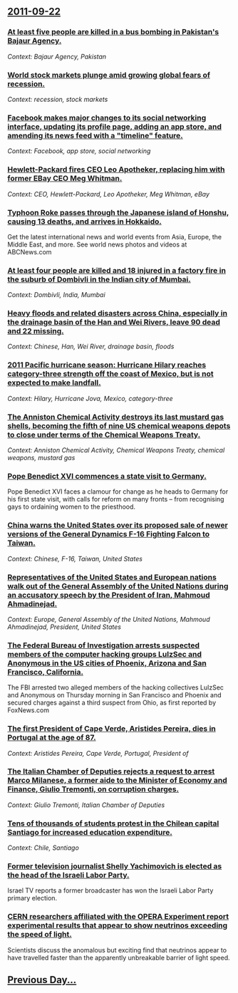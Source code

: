 ## [2011-09-22](/news/2011/09/22/index.md)

### [At least five people are killed in a bus bombing in Pakistan's Bajaur Agency. ](/news/2011/09/22/at-least-five-people-are-killed-in-a-bus-bombing-in-pakistan-s-bajaur-agency.md)
_Context: Bajaur Agency, Pakistan_

### [World stock markets plunge amid growing global fears of recession. ](/news/2011/09/22/world-stock-markets-plunge-amid-growing-global-fears-of-recession.md)
_Context: recession, stock markets_

### [Facebook makes major changes to its social networking interface, updating its profile page, adding an app store, and amending its news feed with a "timeline" feature. ](/news/2011/09/22/facebook-makes-major-changes-to-its-social-networking-interface-updating-its-profile-page-adding-an-app-store-and-amending-its-news-feed.md)
_Context: Facebook, app store, social networking_

### [Hewlett-Packard fires CEO Leo Apotheker, replacing him with former EBay CEO Meg Whitman. ](/news/2011/09/22/hewlett-packard-fires-ceo-leo-apotheker-replacing-him-with-former-ebay-ceo-meg-whitman.md)
_Context: CEO, Hewlett-Packard, Leo Apotheker, Meg Whitman, eBay_

### [Typhoon Roke passes through the Japanese island of Honshu, causing 13 deaths, and arrives in Hokkaido. ](/news/2011/09/22/typhoon-roke-passes-through-the-japanese-island-of-honshu-causing-13-deaths-and-arrives-in-hokkaido.md)
Get the latest international news and world events from Asia, Europe, the Middle East, and more. See world news photos and videos at ABCNews.com

### [At least four people are killed and 18 injured in a factory fire in the suburb of Dombivli in the Indian city of Mumbai. ](/news/2011/09/22/at-least-four-people-are-killed-and-18-injured-in-a-factory-fire-in-the-suburb-of-dombivli-in-the-indian-city-of-mumbai.md)
_Context: Dombivli, India, Mumbai_

### [Heavy floods and related disasters across China, especially in the drainage basin of the Han and Wei Rivers, leave 90 dead and 22 missing. ](/news/2011/09/22/heavy-floods-and-related-disasters-across-china-especially-in-the-drainage-basin-of-the-han-and-wei-rivers-leave-90-dead-and-22-missing.md)
_Context: Chinese, Han, Wei River, drainage basin, floods_

### [2011 Pacific hurricane season: Hurricane Hilary reaches category-three strength off the coast of Mexico, but is not expected to make landfall. ](/news/2011/09/22/2011-pacific-hurricane-season-hurricane-hilary-reaches-category-three-strength-off-the-coast-of-mexico-but-is-not-expected-to-make-landfal.md)
_Context: Hilary, Hurricane Jova, Mexico, category-three_

### [The Anniston Chemical Activity destroys its last mustard gas shells, becoming the fifth of nine US chemical weapons depots to close under terms of the Chemical Weapons Treaty. ](/news/2011/09/22/the-anniston-chemical-activity-destroys-its-last-mustard-gas-shells-becoming-the-fifth-of-nine-us-chemical-weapons-depots-to-close-under-te.md)
_Context: Anniston Chemical Activity, Chemical Weapons Treaty, chemical weapons, mustard gas_

### [Pope Benedict XVI commences a state visit to Germany. ](/news/2011/09/22/pope-benedict-xvi-commences-a-state-visit-to-germany.md)
Pope Benedict XVI faces a clamour for change as he heads to Germany for his first state visit, with calls for reform on many fronts &ndash; from recognising gays to ordaining women to the priesthood.

### [China warns the United States over its proposed sale of newer versions of the General Dynamics F-16 Fighting Falcon to Taiwan. ](/news/2011/09/22/china-warns-the-united-states-over-its-proposed-sale-of-newer-versions-of-the-general-dynamics-f-16-fighting-falcon-to-taiwan.md)
_Context: Chinese, F-16, Taiwan, United States_

### [Representatives of the United States and European nations walk out of the General Assembly of the United Nations during an accusatory speech by the President of Iran, Mahmoud Ahmadinejad. ](/news/2011/09/22/representatives-of-the-united-states-and-european-nations-walk-out-of-the-general-assembly-of-the-united-nations-during-an-accusatory-speech.md)
_Context: Europe, General Assembly of the United Nations, Mahmoud Ahmadinejad, President, United States_

### [The Federal Bureau of Investigation arrests suspected members of the computer hacking groups LulzSec and Anonymous in the US cities of Phoenix, Arizona and San Francisco, California. ](/news/2011/09/22/the-federal-bureau-of-investigation-arrests-suspected-members-of-the-computer-hacking-groups-lulzsec-and-anonymous-in-the-us-cities-of-phoen.md)
The FBI arrested two alleged members of the hacking collectives LulzSec and Anonymous on Thursday morning in San Francisco and Phoenix and secured charges against a third suspect from Ohio, as first reported by FoxNews.com

### [The first President of Cape Verde, Aristides Pereira, dies in Portugal at the age of 87. ](/news/2011/09/22/the-first-president-of-cape-verde-aristides-pereira-dies-in-portugal-at-the-age-of-87.md)
_Context: Aristides Pereira, Cape Verde, Portugal, President of_

### [The Italian Chamber of Deputies rejects a request to arrest Marco Milanese, a former aide to the Minister of Economy and Finance, Giulio Tremonti, on corruption charges. ](/news/2011/09/22/the-italian-chamber-of-deputies-rejects-a-request-to-arrest-marco-milanese-a-former-aide-to-the-minister-of-economy-and-finance-giulio-tre.md)
_Context: Giulio Tremonti, Italian Chamber of Deputies_

### [Tens of thousands of students protest in the Chilean capital Santiago for increased education expenditure. ](/news/2011/09/22/tens-of-thousands-of-students-protest-in-the-chilean-capital-santiago-for-increased-education-expenditure.md)
_Context: Chile, Santiago_

### [Former television journalist Shelly Yachimovich is elected as the head of the Israeli Labor Party. ](/news/2011/09/22/former-television-journalist-shelly-yachimovich-is-elected-as-the-head-of-the-israeli-labor-party.md)
Israel TV reports a former broadcaster has won the Israeli Labor Party primary election.

### [CERN researchers affiliated with the OPERA Experiment report experimental results that appear to show neutrinos exceeding the speed of light. ](/news/2011/09/22/cern-researchers-affiliated-with-the-opera-experiment-report-experimental-results-that-appear-to-show-neutrinos-exceeding-the-speed-of-light.md)
Scientists discuss the anomalous but exciting find that neutrinos appear to have travelled faster than the apparently unbreakable barrier of light speed.

## [Previous Day...](/news/2011/09/21/index.md)

